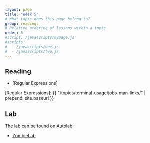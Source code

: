 ```yaml
---
layout: page
title: "Week 5"
# What topic does this page belong to?
group: readings
# Relative ordering of lessons within a topic
order: 5
#script: /javascripts/mypage.js
#scripts:
#  - /javascripts/one.js
#  - /javascripts/two.js
---
```


## Reading

- [Regular Expressions]

[Regular Expressions]: {{ "/topics/terminal-usage/jobs-man-links/" | prepend: site.baseurl }}

## Lab

The lab can be found on Autolab:

- [ZombieLab](https://autolab.andrew.cmu.edu/courses/15131-f17/assessments/zombielab)

